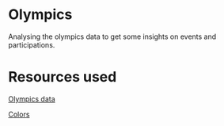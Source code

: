 # Olympics
Analysing the olympics data to get some insights on events and participations. 

# Resources used 
[Olympics data](https://www.kaggle.com/datasets/mysarahmadbhat/120-years-of-olympic-history?select=country_definitions_data_dictionary.csv)

[Colors](https://cran.r-project.org/web/packages/viridis/vignettes/intro-to-viridis.html)
